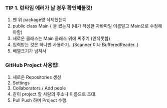 ### TIP 1. 런타임 에러가 날 경우 확인해볼것!
1. 맨 위 package명 삭제했는지 
2. public class Main { 을 썼는지 (내가 작성한 자바파일 이름말고 Main으로 수정해야함) 
3. 새로운 클래스는 Main 클래스 위에 써주기 (인식못함) 
4. 입력받는 것은 하나만 사용하기...(Scanner 이나 BufferedReader..)
5. 배열크기가 넘쳐서

### GitHub Project 사용법!
1. 새로운 Repositories 생성
2. Settings
3. Collaborators / Add peple
4. 같이 project 할 사람의 주소나 이름으로 초대.
5. Pull Push 하며 Project 수행.